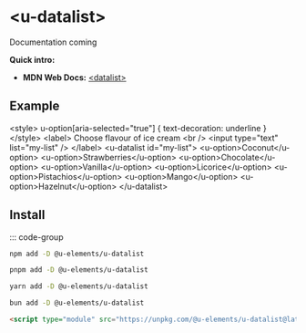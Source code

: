 <script setup>
import { data } from '../filesize.data.ts'
</script>

# &lt;u-datalist&gt; <mark data-badge="html5"></mark>
Documentation coming

**Quick intro:**
- **MDN Web Docs:** [&lt;datalist&gt;](https://developer.mozilla.org/en-US/docs/Web/HTML/Element/datalist)

## Example
<Sandbox>
&lt;style&gt;
  u-option[aria-selected=&quot;true&quot;] { text-decoration: underline }
&lt;/style&gt;
&lt;label&gt;
  Choose flavour of ice cream
  &lt;br /&gt;
  &lt;input type=&quot;text&quot; list=&quot;my-list&quot; /&gt;
&lt;/label&gt;
&lt;u-datalist id=&quot;my-list&quot;&gt;
  &lt;u-option&gt;Coconut&lt;/u-option&gt;
  &lt;u-option&gt;Strawberries&lt;/u-option&gt;
  &lt;u-option&gt;Chocolate&lt;/u-option&gt;
  &lt;u-option&gt;Vanilla&lt;/u-option&gt;
  &lt;u-option&gt;Licorice&lt;/u-option&gt;
  &lt;u-option&gt;Pistachios&lt;/u-option&gt;
  &lt;u-option&gt;Mango&lt;/u-option&gt;
  &lt;u-option&gt;Hazelnut&lt;/u-option&gt;
&lt;/u-datalist&gt;
</Sandbox>

## Install <mark :data-badge="data['u-datalist']"></mark>

::: code-group

```bash [NPM]
npm add -D @u-elements/u-datalist
```

```bash [PNPM]
pnpm add -D @u-elements/u-datalist
```

```bash [Yarn]
yarn add -D @u-elements/u-datalist
```

```bash [Bun]
bun add -D @u-elements/u-datalist
```

```html [CDN]
<script type="module" src="https://unpkg.com/@u-elements/u-datalist@latest/dist/index.js"></script>
```
